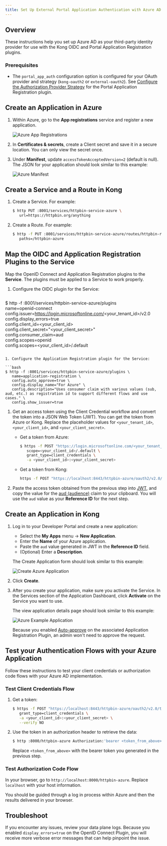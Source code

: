 ```yaml
---
title: Set Up External Portal Application Authentication with Azure AD and OIDC
---
```


## Overview

These instructions help you set up Azure AD as your third-party identity provider
for use with the Kong OIDC and Portal Application Registration plugins.

### Prerequisites

- The `portal_app_auth` configuration option is configured for your OAuth provider
  and strategy (`kong-oauth2` or `external-oauth2`). See
  [Configure the Authorization Provider Strategy](/enterprise/{{page.kong_version}}/developer-portal/administration/application-registration/#portal-app-auth) for the Portal Application Registration plugin.

## Create an Application in Azure

1. Within Azure, go to the **App registrations** service and register a new application.

   ![Azure App Registrations](/assets/images/docs/dev-portal/ms-azure-app-reg.png)

1. In **Certificates & secrets**, create a Client secret and save it in a
   secure location. You can only view the secret once.

1. Under **Manifest**, update `accessTokenAcceptedVersion=2` (default is null).
   The JSON for your application should look similar to this example:

   ![Azure Manifest](/assets/images/docs/dev-portal/azure-manifest.png)

## Create a Service and a Route in Kong

1. Create a Service. For example:

   ```bash
   $ http PUT :8001/services/httpbin-service-azure \
      url=https://httpbin.org/anything
   ```
1. Create a Route. For example:

   ```bash
   $ http -f PUT :8001/services/httpbin-service-azure/routes/httpbin-route-azure \
      paths=/httpbin-azure
   ```

## Map the OIDC and Application Registration Plugins to the Service

Map the OpenID Connect and Application Registration plugins to the **Service**.
The plugins must be applied to a Service to work properly.

1. Configure the OIDC plugin for the Service:

   ```bash
  $ http -f :8001/services/httpbin-service-azure/plugins \
     name=openid-connect \
     config.issuer=https://login.microsoftonline.com/<your_tenant_id>/v2.0 \
     config.display_errors=true \
     config.client_id=<your_client_id> \
     config.client_secret="<your_client_secret>" \
     config.consumer_claim=aud \
     config.scopes=openid \
     config.scopes=<your_client_id>/.default
   ```

1. Configure the Application Registration plugin for the Service:

   ```bash
   $ http -f :8001/services/httpbin-service-azure/plugins \
      name=application-registration \
      config.auto_approve=true \
      config.display_name="For Azure" \
      config.description="Uses consumer claim with various values (sub, aud, etc.) as registration id to support different flows and use cases." \
      config.show_issuer=true
   ```

1. Get an access token using the Client Credential workflow and convert the token
   into a JSON Web Token (JWT). You can get the token from Azure or Kong. Replace
   the placeholder values for `<your_tenant_id>`, `<your_client_id>`, and `<your_client_secret>`.

   - Get a token from Azure:

     ```bash
     $ https -f POST "https://login.microsoftonline.com/<your_tenant_id>/oauth2/v2.0/token" \
        scope=<your_client_id>/.default \
        grant_type=client_credentials \
        -a <your_client_id>:<your_client_secret>
     ```   

   - Get a token from Kong:

     ```bash
     https -f POST "https://localhost:8443/httpbin-azure/oauth2/v2.0/token" grant_type=client_credentials -a <your_client_id>:<your_client_secret> --verify NO
     ```

1. Paste the access token obtained from the previous step into
   [JWT](https://jwt.io), and copy the value for the
   [aud (audience)](https://tools.ietf.org/html/rfc7519#section-4.1.3) claim to
   your clipboard. You will use the `aud` value as your **Reference ID** for the next step.

## Create an Application in Kong

1. Log in to your Developer Portal and create a new application:
   - Select the **My Apps** menu -> **New Application**.
   - Enter the **Name** of your Azure application.
   - Paste the `aud` value generated in JWT in the **Reference ID** field.
   - (Optional) Enter a **Description**.

   The Create Application form should look similar to this example:

   ![Create Azure Application](/assets/images/docs/dev-portal/azure-app.png)

2. Click **Create**.

3. After you create your application, make sure you activate the Service. In the
   Services section of the Application Dashboard, click **Activate** on the Service
   you want to use.

   The view application details page should look similar to this example:

   ![Azure Example Application](/assets/images/docs/dev-portal/azure-app-details.png)

   Because you enabled
   [Auto-approve](/enterprise/{{page.kong_version}}/developer-portal/administration/application-registration/enable-application-registration##aa)
   on the associated Application Registration Plugin, an admin won't need to
   approve the request.

## Test your Authentication Flows with your Azure Application

Follow these instructions to test your client credentials or authorization code
flows with your Azure AD implementation.

### Test Client Credentials Flow

1. Get a token:

   ```bash
   $ https -f POST "https://localhost:8443/httpbin-azure/oauth2/v2.0/token" \
      grant_type=client_credentials \
      -a <your_client_id>:<your_client_secret> \
      --verify NO
   ```

2. Use the token in an authorization header to retrieve the data:

   ```bash
   $ http :8000/httpbin-azure Authorization:'bearer <token_from_above>'
   ```

   Replace `<token_from_above>` with the bearer token you generated in the previous step.

### Test Authorization Code Flow

In your browser, go to `http://localhost:8000/httpbin-azure`. Replace `localhost`
with your host information.

You should be guided through a log in process within Azure and then the results
delivered in your browser.

## Troubleshoot

If you encounter any issues, review your data plane logs. Because you
enabled `display_errors=true` on the OpenID Connect Plugin, you will receive
more verbose error messages that can help pinpoint the issue.
